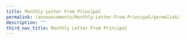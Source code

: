 ```yaml
---
title: Monthly Letter From Principal
permalink: /announcements/Monthly-Letter-From-Principal/permalink/
description: ""
third_nav_title: Monthly Letter From Principal
---
```

